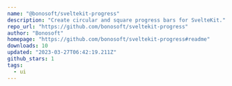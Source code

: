 ```yaml
---
name: "@bonosoft/sveltekit-progress"
description: "Create circular and square progress bars for SvelteKit."
repo_url: "https://github.com/bonosoft/sveltekit-progress"
author: "Bonosoft"
homepage: "https://github.com/bonosoft/sveltekit-progress#readme"
downloads: 10
updated: "2023-03-27T06:42:19.211Z"
github_stars: 1
tags: 
  - ui
---
```

